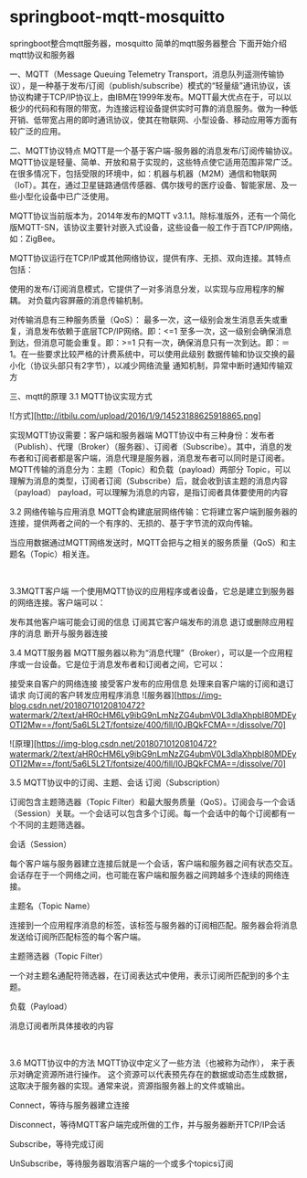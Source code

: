 # springboot-mqtt-mosquitto
springboot整合mqtt服务器，mosquitto
简单的mqtt服务器整合
下面开始介绍mqtt协议和服务器

一、MQTT（Message Queuing Telemetry Transport，消息队列遥测传输协议），是一种基于发布/订阅（publish/subscribe）模式的“轻量级”通讯协议，该协议构建于TCP/IP协议上，由IBM在1999年发布。MQTT最大优点在于，可以以极少的代码和有限的带宽，为连接远程设备提供实时可靠的消息服务。做为一种低开销、低带宽占用的即时通讯协议，使其在物联网、小型设备、移动应用等方面有较广泛的应用。


二、MQTT协议特点
MQTT是一个基于客户端-服务器的消息发布/订阅传输协议。MQTT协议是轻量、简单、开放和易于实现的，这些特点使它适用范围非常广泛。在很多情况下，包括受限的环境中，如：机器与机器（M2M）通信和物联网（IoT）。其在，通过卫星链路通信传感器、偶尔拨号的医疗设备、智能家居、及一些小型化设备中已广泛使用。

MQTT协议当前版本为，2014年发布的MQTT v3.1.1。除标准版外，还有一个简化版MQTT-SN，该协议主要针对嵌入式设备，这些设备一般工作于百TCP/IP网络，如：ZigBee。

MQTT协议运行在TCP/IP或其他网络协议，提供有序、无损、双向连接。其特点包括：

使用的发布/订阅消息模式，它提供了一对多消息分发，以实现与应用程序的解耦。
对负载内容屏蔽的消息传输机制。

对传输消息有三种服务质量（QoS）：
最多一次，这一级别会发生消息丢失或重复，消息发布依赖于底层TCP/IP网络。即：<=1
至多一次，这一级别会确保消息到达，但消息可能会重复。即：>=1
只有一次，确保消息只有一次到达。即：＝1。在一些要求比较严格的计费系统中，可以使用此级别
数据传输和协议交换的最小化（协议头部只有2字节），以减少网络流量
通知机制，异常中断时通知传输双方

三、mqtt的原理
3.1 MQTT协议实现方式

![方式][http://itbilu.com/upload/2016/1/9/14523188625918865.png]

实现MQTT协议需要：客户端和服务器端
MQTT协议中有三种身份：发布者（Publish）、代理（Broker）（服务器）、订阅者（Subscribe）。其中，消息的发布者和订阅者都是客户端，消息代理是服务器，消息发布者可以同时是订阅者。
MQTT传输的消息分为：主题（Topic）和负载（payload）两部分
Topic，可以理解为消息的类型，订阅者订阅（Subscribe）后，就会收到该主题的消息内容（payload）
payload，可以理解为消息的内容，是指订阅者具体要使用的内容
 

3.2 网络传输与应用消息
MQTT会构建底层网络传输：它将建立客户端到服务器的连接，提供两者之间的一个有序的、无损的、基于字节流的双向传输。

当应用数据通过MQTT网络发送时，MQTT会把与之相关的服务质量（QoS）和主题名（Topic）相关连。

 

3.3MQTT客户端
一个使用MQTT协议的应用程序或者设备，它总是建立到服务器的网络连接。客户端可以：

发布其他客户端可能会订阅的信息
订阅其它客户端发布的消息
退订或删除应用程序的消息
断开与服务器连接
 

3.4 MQTT服务器
MQTT服务器以称为“消息代理”（Broker），可以是一个应用程序或一台设备。它是位于消息发布者和订阅者之间，它可以：

接受来自客户的网络连接
接受客户发布的应用信息
处理来自客户端的订阅和退订请求
向订阅的客户转发应用程序消息
![服务器][https://img-blog.csdn.net/20180710120810472?watermark/2/text/aHR0cHM6Ly9ibG9nLmNzZG4ubmV0L3dlaXhpbl80MDEyOTI2Mw==/font/5a6L5L2T/fontsize/400/fill/I0JBQkFCMA==/dissolve/70]
 
![原理][https://img-blog.csdn.net/20180710120810472?watermark/2/text/aHR0cHM6Ly9ibG9nLmNzZG4ubmV0L3dlaXhpbl80MDEyOTI2Mw==/font/5a6L5L2T/fontsize/400/fill/I0JBQkFCMA==/dissolve/70]


3.5 MQTT协议中的订阅、主题、会话
订阅（Subscription）

订阅包含主题筛选器（Topic Filter）和最大服务质量（QoS）。订阅会与一个会话（Session）关联。一个会话可以包含多个订阅。每一个会话中的每个订阅都有一个不同的主题筛选器。

会话（Session）

每个客户端与服务器建立连接后就是一个会话，客户端和服务器之间有状态交互。会话存在于一个网络之间，也可能在客户端和服务器之间跨越多个连续的网络连接。

主题名（Topic Name）

连接到一个应用程序消息的标签，该标签与服务器的订阅相匹配。服务器会将消息发送给订阅所匹配标签的每个客户端。

主题筛选器（Topic Filter）

一个对主题名通配符筛选器，在订阅表达式中使用，表示订阅所匹配到的多个主题。

负载（Payload）

消息订阅者所具体接收的内容

 

3.6 MQTT协议中的方法
MQTT协议中定义了一些方法（也被称为动作）， 来于表示对确定资源所进行操作。 这个资源可以代表预先存在的数据或动态生成数据，这取决于服务器的实现。通常来说，资源指服务器上的文件或输出。

Connect，等待与服务器建立连接

Disconnect，等待MQTT客户端完成所做的工作，并与服务器断开TCP/IP会话

Subscribe，等待完成订阅

UnSubscribe，等待服务器取消客户端的一个或多个topics订阅


